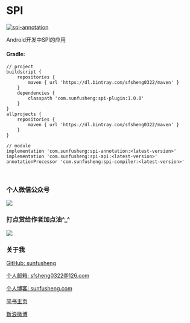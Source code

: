 # SPI
[ ![spi-annotation](https://api.bintray.com/packages/sfsheng0322/maven/spi-annotation/images/download.svg) ](https://bintray.com/sfsheng0322/maven/spi-annotation/_latestVersion)

Android开发中SPI的应用

#### Gradle:

    // project
    buildscript {
        repositories {
            maven { url 'https://dl.bintray.com/sfsheng0322/maven' }
        }
        dependencies {
            classpath 'com.sunfusheng:spi-plugin:1.0.0'
        }
    }
    allprojects {
        repositories {
            maven { url 'https://dl.bintray.com/sfsheng0322/maven' }
        }
    }

    // module
    implementation 'com.sunfusheng:spi-annotation:<latest-version>'
    implementation 'com.sunfusheng:spi-api:<latest-version>'
    annotationProcessor 'com.sunfusheng:spi-compiler:<latest-version>'

<br/>

### 个人微信公众号

<img src="http://ourvm0t8d.bkt.clouddn.com/wx_gongzhonghao.png">

<br/>

### 打点赏给作者加点油^_^

<img src="http://ourvm0t8d.bkt.clouddn.com/wx_shoukuanma.png" >

<br/>

### 关于我

[GitHub: sunfusheng](https://github.com/sunfusheng)

[个人邮箱: sfsheng0322@126.com](https://mail.126.com/)

[个人博客: sunfusheng.com](http://sunfusheng.com/)

[简书主页](http://www.jianshu.com/users/88509e7e2ed1/latest_articles)

[新浪微博](http://weibo.com/u/3852192525)